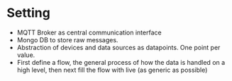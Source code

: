# Setting 

* MQTT Broker as central communication interface
* Mongo DB to store raw messages.
* Abstraction of devices and data sources as datapoints. One point per value.
* First define a flow, the general process of how the data is handled on a high level, then next fill the flow with live (as generic as possible)